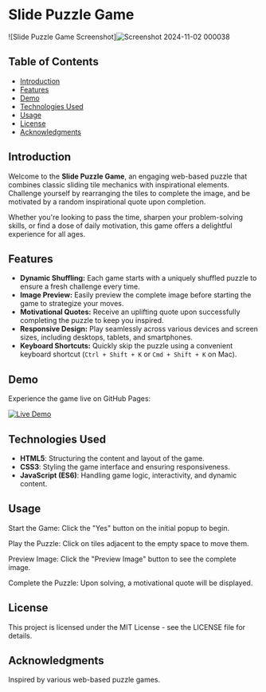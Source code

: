 # Slide Puzzle Game

![Slide Puzzle Game Screenshot]![Screenshot 2024-11-02 000038](https://github.com/user-attachments/assets/eb9b2749-9676-4150-b571-6bf26c657738)

## Table of Contents

- [Introduction](#introduction)
- [Features](#features)
- [Demo](#demo)
- [Technologies Used](#technologies-used)
- [Usage](#usage)
- [License](#license)
- [Acknowledgments](#acknowledgments)

## Introduction

Welcome to the **Slide Puzzle Game**, an engaging web-based puzzle that combines classic sliding tile mechanics with inspirational elements. Challenge yourself by rearranging the tiles to complete the image, and be motivated by a random inspirational quote upon completion.

Whether you're looking to pass the time, sharpen your problem-solving skills, or find a dose of daily motivation, this game offers a delightful experience for all ages.

## Features

- **Dynamic Shuffling:** Each game starts with a uniquely shuffled puzzle to ensure a fresh challenge every time.
- **Image Preview:** Easily preview the complete image before starting the game to strategize your moves.
- **Motivational Quotes:** Receive an uplifting quote upon successfully completing the puzzle to keep you inspired.
- **Responsive Design:** Play seamlessly across various devices and screen sizes, including desktops, tablets, and smartphones.
- **Keyboard Shortcuts:** Quickly skip the puzzle using a convenient keyboard shortcut (`Ctrl + Shift + K` or `Cmd + Shift + K` on Mac).

## Demo

Experience the game live on GitHub Pages:

[![Live Demo](https://img.shields.io/badge/Live-Demo-green)](http://127.0.0.1:5500/index.html)

## Technologies Used

- **HTML5**: Structuring the content and layout of the game.
- **CSS3**: Styling the game interface and ensuring responsiveness.
- **JavaScript (ES6)**: Handling game logic, interactivity, and dynamic content.

## Usage
Start the Game:
Click the "Yes" button on the initial popup to begin.

Play the Puzzle:
Click on tiles adjacent to the empty space to move them.

Preview Image:
Click the "Preview Image" button to see the complete image.

Complete the Puzzle:
Upon solving, a motivational quote will be displayed.

## License
This project is licensed under the MIT License - see the LICENSE file for details.

## Acknowledgments
Inspired by various web-based puzzle games.

